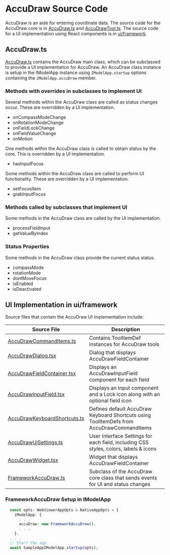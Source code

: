 <!---
cSpell:ignore dont
-->

# AccuDraw Source Code

AccuDraw is an aide for entering coordinate data.
The source code for the AccuDraw core is in
[AccuDraw.ts](../../../../../core/frontend/src/AccuDraw.ts) and
[AccuDrawTool.ts](../../../../../core/frontend/src/tools/AccuDrawTool.ts).
The source code for a UI implementation using React components is in [ui/framework](../../accudraw).

## AccuDraw.ts

[AccuDraw.ts](../../../../../core/frontend/src/AccuDraw.ts) contains the AccuDraw main class, which can be subclassed to provide a UI implementation for AccuDraw.
An AccuDraw class instance is setup in the IModelApp instance using `IModelApp.startup` options containing the `iModelApp.accuDraw` member.

### Methods with overrides in subclasses to implement UI

Several methods within the AccuDraw class are called as status changes occur. These are overridden by a UI implementation.

- onCompassModeChange
- onRotationModeChange
- onFieldLockChange
- onFieldValueChange
- onMotion

One methods within the AccuDraw class is called to obtain status by the core. This is overridden by a UI implementation.

- hasInputFocus

Some methods within the AccuDraw class are called to perform UI functionality. These are overridden by a UI implementation.

- setFocusItem
- grabInputFocus

### Methods called by subclasses that implement UI

Some methods in the AccuDraw class are called by the UI implementation.

- processFieldInput
- getValueByIndex

### Status Properties

Some methods in the AccuDraw class provide the current status status.

- compassMode
- rotationMode
- dontMoveFocus
- isEnabled
- isDeactivated

## UI Implementation in ui/framework

Source files that contain the AccuDraw UI implementation include:

| Source File | Description
| ----------- | ------------
| [AccuDrawCommandItems.ts](../AccuDrawCommandItems.ts) | Contains ToolItemDef instances for AccuDraw tools
| [AccuDrawDialog.tsx](../AccuDrawDialog.tsx) | Dialog that displays AccuDrawFieldContainer
| [AccuDrawFieldContainer.tsx](../AccuDrawFieldContainer.tsx) | Displays an AccuDrawInputField component for each field
| [AccuDrawInputField.tsx](../AccuDrawInputField.tsx) | Displays an Input component and a Lock icon along with an optional field icon
| [AccuDrawKeyboardShortcuts.ts](../AccuDrawKeyboardShortcuts.ts) | Defines default AccuDraw Keyboard Shortcuts using ToolItemDefs from AccuDrawCommandItems
| [AccuDrawUiSettings.ts](../AccuDrawUiSettings.ts) | User Interface Settings for each field, including CSS styles, colors, labels & icons
| [AccuDrawWidget.tsx](../AccuDrawWidget.tsx) | Widget that displays AccuDrawFieldContainer
| [FrameworkAccuDraw.ts](../FrameworkAccuDraw.ts) | Subclass of the AccuDraw core class that sends events for UI and status changes

### FrameworkAccuDraw Setup in IModelApp

```ts
  const opts: WebViewerAppOpts & NativeAppOpts = {
    iModelApp: {
      . . .
      accuDraw: new FrameworkAccuDraw(),
      . . .
    },
  . . .
  // Start the app.
  await SampleAppIModelApp.startup(opts);
```
